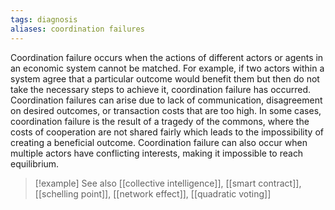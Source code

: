 ```yaml
---
tags: diagnosis
aliases: coordination failures
---
```


Coordination failure occurs when the actions of different actors or agents in an economic system cannot be matched. For example, if two actors within a system agree that a particular outcome would benefit them but then do not take the necessary steps to achieve it, coordination failure has occurred. Coordination failures can arise due to lack of communication, disagreement on desired outcomes, or transaction costs that are too high. In some cases, coordination failure is the result of a tragedy of the commons, where the costs of cooperation are not shared fairly which leads to the impossibility of creating a beneficial outcome. Coordination failure can also occur when multiple actors have conflicting interests, making it impossible to reach equilibrium.

> [!example] See also
> [[collective intelligence]], [[smart contract]], [[schelling point]], [[network effect]], [[quadratic voting]]